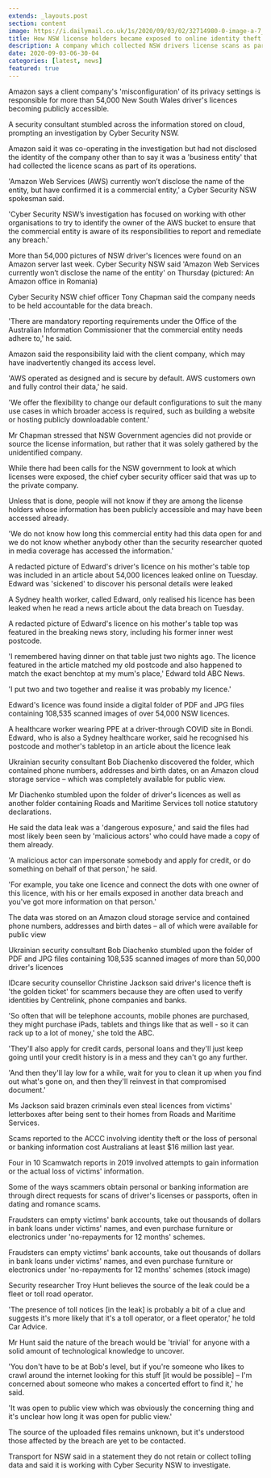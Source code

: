 ```yaml
---
extends: _layouts.post
section: content
image: https://i.dailymail.co.uk/1s/2020/09/03/02/32714980-0-image-a-7_1599097607558.jpg 
title: How NSW license holders became exposed to online identity theft 
description: A company which collected NSW drivers license scans as part of its operations has allowed 54,000 of them to be accessible online. 
date: 2020-09-03-06-30-04 
categories: [latest, news] 
featured: true 
--- 
```

Amazon says a client company's 'misconfiguration' of its privacy settings is responsible for more than 54,000 New South Wales driver's licences becoming publicly accessible.

A security consultant stumbled across the information stored on cloud, prompting an investigation by Cyber Security NSW.

Amazon said it was co-operating in the investigation but had not disclosed the identity of the company other than to say it was a 'business entity' that had collected the licence scans as part of its operations.

'Amazon Web Services (AWS) currently won’t disclose the name of the entity, but have confirmed it is a commercial entity,' a Cyber Security NSW spokesman said.  

'Cyber Security NSW’s investigation has focused on working with other organisations to try to identify the owner of the AWS bucket to ensure that the commercial entity is aware of its responsibilities to report and remediate any breach.' 

More than 54,000 pictures of NSW driver's licences were found on an Amazon server last week. Cyber Security NSW said 'Amazon Web Services currently won’t disclose the name of the entity' on Thursday (pictured: An Amazon office in Romania)

Cyber Security NSW chief officer Tony Chapman said the company needs to be held accountable for the data breach. 

'There are mandatory reporting requirements under the Office of the Australian Information Commissioner that the commercial entity needs adhere to,' he said.      

Amazon said the responsibility laid with the client company, which may have inadvertently changed its access level.

'AWS operated as designed and is secure by default. AWS customers own and fully control their data,' he said.

'We offer the flexibility to change our default configurations to suit the many use cases in which broader access is required, such as building a website or hosting publicly downloadable content.' 

Mr Chapman stressed that NSW Government agencies did not provide or source the license information, but rather that it was solely gathered by the unidentified company.

While there had been calls for the NSW government to look at which licenses were exposed, the chief cyber security officer said that was up to the private company.

Unless that is done, people will not know if they are among the license holders whose information has been publicly accessible and may have been accessed already.

'We do not know how long this commercial entity had this data open for and we do not know whether anybody other than the security researcher quoted in media coverage has accessed the information.' 

A redacted picture of Edward's driver's licence on his mother's table top was included in an article about 54,000 licences leaked online on Tuesday. Edward was 'sickened' to discover his personal details were leaked 

A Sydney health worker, called Edward, only realised his licence has been leaked when he read a news article about the data breach on Tuesday.  

A redacted picture of Edward's licence on his mother's table top was featured in the breaking news story, including his former inner west postcode. 

'I remembered having dinner on that table just two nights ago. The licence featured in the article matched my old postcode and also happened to match the exact benchtop at my mum's place,' Edward told ABC News. 

'I put two and two together and realise it was probably my licence.' 

Edward's licence was found inside a digital folder of PDF and JPG files containing 108,535 scanned images of over 54,000 NSW licences.   

A healthcare worker wearing PPE at a driver-through COVID site in Bondi. Edward, who is also a Sydney healthcare worker, said he recognised his postcode and mother's tabletop in an article about the licence leak 

Ukrainian security consultant Bob Diachenko discovered the folder, which contained phone numbers, addresses and birth dates, on an Amazon cloud storage service – which was completely available for public view. 

Mr Diachenko stumbled upon the folder of driver's licences as well as another folder containing Roads and Maritime Services toll notice statutory declarations.  

He said the data leak was a 'dangerous exposure,' and said the files had most likely been seen by 'malicious actors' who could have made a copy of them already. 

'A malicious actor can impersonate somebody and apply for credit, or do something on behalf of that person,' he said.

'For example, you take one licence and connect the dots with one owner of this licence, with his or her emails exposed in another data breach and you've got more information on that person.'

The data was stored on an Amazon cloud storage service and contained phone numbers, addresses and birth dates – all of which were available for public view

Ukrainian security consultant Bob Diachenko stumbled upon the folder of PDF and JPG files containing 108,535 scanned images of more than 50,000 driver's licences

IDcare security counsellor Christine Jackson said driver's licence theft is 'the golden ticket' for scammers because they are often used to verify identities by Centrelink, phone companies and banks.

'So often that will be telephone accounts, mobile phones are purchased, they might purchase iPads, tablets and things like that as well - so it can rack up to a lot of money,' she told the ABC.

'They'll also apply for credit cards, personal loans and they'll just keep going until your credit history is in a mess and they can't go any further. 

'And then they'll lay low for a while, wait for you to clean it up when you find out what's gone on, and then they'll reinvest in that compromised document.' 

Ms Jackson said brazen criminals even steal licences from victims' letterboxes after being sent to their homes from Roads and Maritime Services.

Scams reported to the ACCC involving identity theft or the loss of personal or banking information cost Australians at least $16 million last year.

Four in 10 Scamwatch reports in 2019 involved attempts to gain information or the actual loss of victims' information.

Some of the ways scammers obtain personal or banking information are through direct requests for scans of driver's licenses or passports, often in dating and romance scams. 

Fraudsters can empty victims' bank accounts, take out thousands of dollars in bank loans under victims' names, and even purchase furniture or electronics under 'no-repayments for 12 months' schemes.

Fraudsters can empty victims' bank accounts, take out thousands of dollars in bank loans under victims' names, and even purchase furniture or electronics under 'no-repayments for 12 months' schemes (stock image)

Security researcher Troy Hunt believes the source of the leak could be a fleet or toll road operator.

'The presence of toll notices [in the leak] is probably a bit of a clue and suggests it's more likely that it's a toll operator, or a fleet operator,' he told Car Advice. 

Mr Hunt said the nature of the breach would be 'trivial' for anyone with a solid amount of technological knowledge to uncover.

'You don't have to be at Bob's level, but if you're someone who likes to crawl around the internet looking for this stuff [it would be possible] – I'm concerned about someone who makes a concerted effort to find it,' he said. 

'It was open to public view which was obviously the concerning thing and it's unclear how long it was open for public view.'    

The source of the uploaded files remains unknown, but it's understood those affected by the breach are yet to be contacted.  

Transport for NSW said in a statement they do not retain or collect tolling data and said it is working with Cyber Security NSW to investigate. 

